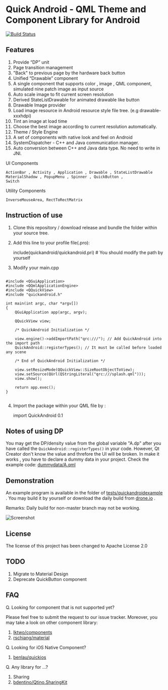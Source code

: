 Quick Android - QML Theme and Component Library for Android
===========================================================
[![Build Status](https://travis-ci.org/benlau/quickandroid.svg?branch=master)](https://travis-ci.org/benlau/quickandroid)

Features
--------

 1. Provide “DP” unit
 2. Page transition management
  1. "Back" to previous page by the hardware back button
 3. Unified “Drawable” component
  1. A single component that supports color , image , QML component, simulated nine patch image as input source
  2. Auto scale image to fit current screen resolution
  3. Derived StateListDrawable for animated drawable like button
 4. Drawable Image provider
  1. Load image resource in Android resource style file tree. (e.g drawable-xxxhdpi)
  2. Tint an image at load time
  3. Choose the best image according to current resolution automatically.
 5. Theme / Style Engine
 6. A set of components with native look and feel on Android
 7. SystemDispatcher - C++ and Java communication manager. 
  1. Auto conversion between C++ and Java data type. No need to write in JNI.

UI Components

    ActionBar , Activity , Application , Drawable , StateListDrawable
    MaterialShadow , PopupMenu , Spinner , QuickButton , 
    Switch

Utility Components

    InverseMouseArea, RectToRectMatrix

Instruction of use
------------------

 1) Clone this repository / download release and bundle the folder within your source tree.

 2) Add this line to your profile file(.pro):

    include(quickandroid/quickandroid.pri) # You should modify the path by yourself

 3) Modify your main.cpp


```

#include <QGuiApplication>
#include <QQmlApplicationEngine>
#include <QQuickView>
#include "quickandroid.h"

int main(int argc, char *argv[])
{
    QGuiApplication app(argc, argv);

    QQuickView view;

    /* QuickAndroid Initialization */

    view.engine()->addImportPath("qrc:///"); // Add QuickAndroid into the import path
    QuickAndroid::registerTypes(); // It must be called before loaded any scene

    /* End of QuickAndroid Initialization */

    view.setResizeMode(QQuickView::SizeRootObjectToView);
    view.setSource(QUrl(QStringLiteral("qrc:///splash.qml")));
    view.show();

    return app.exec();
}


```

 4) Import the package within your QML file by :

    import QuickAndroid 0.1

Notes of using DP
-----------------

You may get the DP/density value from the global variable "A.dp" after you have called the `QuickAndroid::registerTypes()` in your code. However, Qt Creator don't know the value and threfore the UI will be broken. In make it works , you have to declare a dummy data in your project. Check the example code: [dummydata/A.qml](tests/quickandroidexample/dummydata/A.qml)

Demonstration
-------------

An example program is available in the folder of [tests/quickandroidexample](tests/quickandroidexample) . You may build it by yourself or download the daily build from [drone.io](https://drone.io/github.com/benlau/quickandroid/files) .

Remarks: Daily build for non-master branch may not be working. 

![Screenshot](https://raw.githubusercontent.com/benlau/quickandroid/master/examples/quickandroidexample/docs/screenshot.png)

License
-------

The license of this project has been changed to Apache License 2.0

TODO
----

 1. Migrate to Material Design
 2. Deprecate QuickButton component

FAQ
---

Q. Looking for component that is not supported yet?

Please feel free to submit the request to our issue tracker. Moreover, you may take a look on other component library:

1. [Iktwo/components](https://github.com/Iktwo/components)
2. [rschiang/material](https://github.com/rschiang/material)

Q. Looking for iOS Native Component?

1. [benlau/quickios](https://github.com/benlau/quickios) 

Q. Any library for ...?

1. Sharing
 1. [bdentino/Qtino.SharingKit](https://github.com/bdentino/Qtino.SharingKit)
